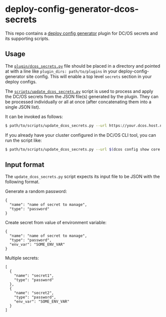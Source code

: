 # deploy-config-generator-dcos-secrets

This repo contains a [deploy config generator](https://github.com/ApplauseOSS/deploy-config-generator) plugin
for DC/OS secrets and its supporting scripts.

## Usage

The [`plugin/dcos_secrets.py`](plugin/dcos_secrets.py) file should be placed in a directory and pointed at
with a line like `plugin_dirs: path/to/plugins` in your deploy-config-generator site config. This will enable
a top level `secrets` section in your deploy configs.

The [`scripts/update_dcos_secrets.py`](scripts/update_dcos_secrets.py) script is used to process and apply
the DC/OS secrets from the JSON file(s) generated by the plugin. They can be processed individually or all at once
(after concatenating them into a single JSON list).

It can be invoked as follows:

```bash
$ path/to/scripts/update_dcos_secrets.py --url https://your.dcos.host.name --token <DC/OS auth token> <secrets JSON file>
```

If you already have your cluster configured in the DC/OS CLI tool, you can run the script like:

```bash
$ path/to/scripts/update_dcos_secrets.py --url $(dcos config show core.dcos_url) --token $(dcos config show core.dcos_acs_token) dcos_secrets-001.json
```

## Input format

The `update_dcos_secrets.py` script expects its input file to be JSON with the following format.

Generate a random password:

```
{
  "name": "name of secret to manage",
  "type": "password"
}
```

Create secret from value of environment variable:

```
{
  "name": "name of secret to manage",
  "type": "password",
  "env_var": "SOME_ENV_VAR"
}
```

Multiple secrets:

```
[
  {
    "name": "secret1",
    "type": "password"
  },
  {
    "name": "secret2",
    "type": "password",
    "env_var": "SOME_ENV_VAR"
  }
]
```

